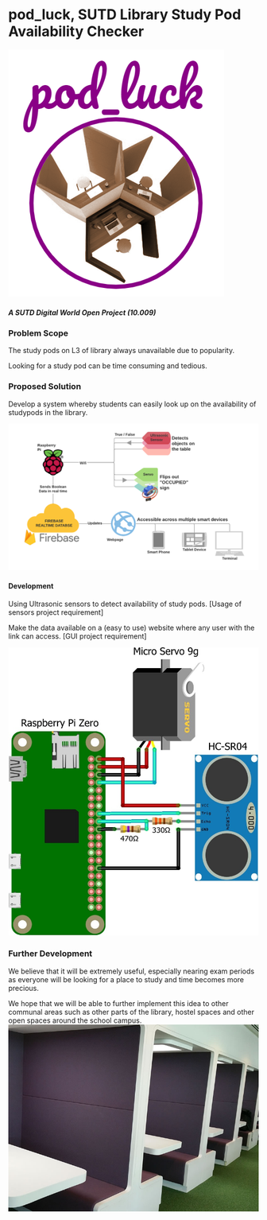 # pod_luck, SUTD Library Study Pod Availability Checker
![alt text](https://github.com/StephenAlvin/pod_luck/blob/master/podluck.PNG)
##### A SUTD Digital World Open Project (10.009)

### Problem Scope
The study pods on L3 of library always unavailable due to popularity.

Looking for a study pod can be time consuming and tedious.

### Proposed Solution
Develop a system whereby students can easily look up on the availability of studypods in the library.

![alt text](https://github.com/StephenAlvin/pod_luck/blob/master/System%20Layout.png)

#### Development
Using Ultrasonic sensors to detect availability of study pods. [Usage of sensors project requirement]

Make the data available on a (easy to use) website where any user with the link can access. [GUI project requirement]

![alt text](https://github.com/StephenAlvin/pod_luck/blob/master/Hardware%20%26%20Wiring.jpg)

### Further Development
We believe that it will be extremely useful, especially nearing exam periods as everyone will be looking for a place to study and time becomes more precious.

We hope that we will be able to further implement this idea to other communal areas such as other parts of the library, hostel spaces and other open spaces around the school campus. 
![alt text](https://github.com/StephenAlvin/pod_luck/blob/master/Lib%20Study%20Pod.jpg)
